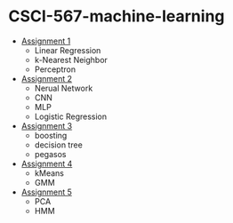 # CSCI-567-machine-learning

+ [Assignment 1](https://github.com/ZhangShiqiu1993/CSCI-567-machine-learning/blob/master/Assignment-1)
  + Linear Regression
  + k-Nearest Neighbor
  + Perceptron
+ [Assignment 2](https://github.com/ZhangShiqiu1993/CSCI-567-machine-learning/blob/master/Assignment-2)
  + Nerual Network
  + CNN
  + MLP
  + Logistic Regression
+ [Assignment 3](https://github.com/ZhangShiqiu1993/CSCI-567-machine-learning/blob/master/Assignment-3)
  + boosting
  + decision tree
  + pegasos
+ [Assignment 4](https://github.com/ZhangShiqiu1993/CSCI-567-machine-learning/blob/master/Assignment-4)
  + kMeans
  + GMM
+ [Assignment 5](https://github.com/ZhangShiqiu1993/CSCI-567-machine-learning/blob/master/Assignment-5)
  + PCA
  + HMM
